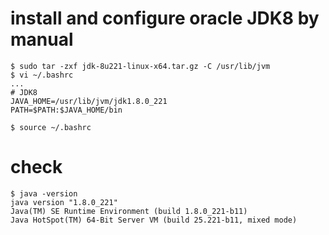 # install and configure oracle JDK8 by manual
```
$ sudo tar -zxf jdk-8u221-linux-x64.tar.gz -C /usr/lib/jvm
$ vi ~/.bashrc
...
# JDK8 
JAVA_HOME=/usr/lib/jvm/jdk1.8.0_221
PATH=$PATH:$JAVA_HOME/bin

$ source ~/.bashrc
```

# check
```
$ java -version
java version "1.8.0_221"
Java(TM) SE Runtime Environment (build 1.8.0_221-b11)
Java HotSpot(TM) 64-Bit Server VM (build 25.221-b11, mixed mode)
```
